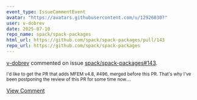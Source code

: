```yaml
---
event_type: IssueCommentEvent
avatar: "https://avatars.githubusercontent.com/u/12926030?"
user: v-dobrev
date: 2025-07-10
repo_name: spack/spack-packages
html_url: https://github.com/spack/spack-packages/pull/143
repo_url: https://github.com/spack/spack-packages
---
```


<a href='https://github.com/v-dobrev' target='_blank'>v-dobrev</a> commented on issue <a href='https://github.com/spack/spack-packages/pull/143' target='_blank'>spack/spack-packages#143</a>.

<small>I'd like to get the PR that adds MFEM v4.8, #496, merged before this PR. That's why I've been postponing the review of this PR for some time now....</small>

<a href='https://github.com/spack/spack-packages/pull/143' target='_blank'>View Comment</a>